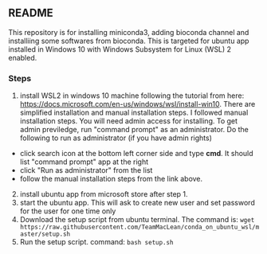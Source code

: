 ## README

This repository is for installing miniconda3, adding bioconda channel and installiing some softwares from bioconda. This is targeted for ubuntu app installed in Windows 10 with Windows Subsystem for Linux (WSL) 2 enabled.

### Steps

1) install WSL2 in windows 10 machine following the tutorial from here: https://docs.microsoft.com/en-us/windows/wsl/install-win10. 
There are simplified installation and manual installation steps. I followed manual installation steps. You will need admin access for installing. To get admin previledge, run "command prompt" as an administrator. Do the following to run as administrator (if you have admin rights)
  - click search icon at the bottom left corner side and type **cmd**. It should list "command prompt" app at the right
  - click "Run as administrator" from the list
  - follow the manual installation steps from the link above.
2) install ubuntu app from microsoft store after step 1.
3) start the ubuntu app. This will ask to create new user and set password for the user for one time only
4) Download the setup script from ubuntu terminal. The command is: 
```wget  https://raw.githubusercontent.com/TeamMacLean/conda_on_ubuntu_wsl/master/setup.sh```
5) Run the setup script. command: 
```bash setup.sh```
